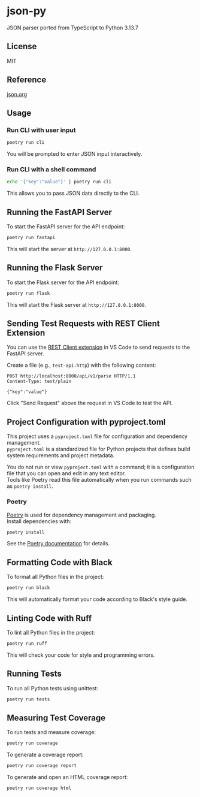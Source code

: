 # json-py

JSON parser ported from TypeScript to Python 3.13.7

## License

MIT

## Reference

[json.org](http://json.org)

## Usage

### Run CLI with user input

```sh
poetry run cli
```

You will be prompted to enter JSON input interactively.

### Run CLI with a shell command

```sh
echo '{"key":"value"}' | poetry run cli
```

This allows you to pass JSON data directly to the CLI.

## Running the FastAPI Server

To start the FastAPI server for the API endpoint:

```sh
poetry run fastapi
```

This will start the server at `http://127.0.0.1:8000`.

## Running the Flask Server

To start the Flask server for the API endpoint:

```sh
poetry run flask
```

This will start the Flask server at `http://127.0.0.1:8000`.

## Sending Test Requests with REST Client Extension

You can use the [REST Client extension](https://marketplace.visualstudio.com/items?itemName=humao.rest-client) in VS Code to send requests to the FastAPI server.

Create a file (e.g., `test-api.http`) with the following content:

```http
POST http://localhost:8000/api/v1/parse HTTP/1.1
Content-Type: text/plain

{"key":"value"}
```

Click "Send Request" above the request in VS Code to test the API.

## Project Configuration with pyproject.toml

This project uses a `pyproject.toml` file for configuration and dependency management.  
`pyproject.toml` is a standardized file for Python projects that defines build system requirements and project metadata.

You do not run or view `pyproject.toml` with a command; it is a configuration file that you can open and edit in any text editor.  
Tools like Poetry read this file automatically when you run commands such as `poetry install`.

### Poetry

[Poetry](https://python-poetry.org/) is used for dependency management and packaging.  
Install dependencies with:

```sh
poetry install
```

See the [Poetry documentation](https://python-poetry.org/docs/) for details.

## Formatting Code with Black

To format all Python files in the project:

```sh
poetry run black
```

This will automatically format your code according to Black's style guide.

## Linting Code with Ruff

To lint all Python files in the project:

```sh
poetry run ruff
```

This will check your code for style and programming errors.

## Running Tests

To run all Python tests using unittest:

```sh
poetry run tests
```

## Measuring Test Coverage

To run tests and measure coverage:

```sh
poetry run coverage
```

To generate a coverage report:

```sh
poetry run coverage report
```

To generate and open an HTML coverage report:

```sh
poetry run coverage html
```
